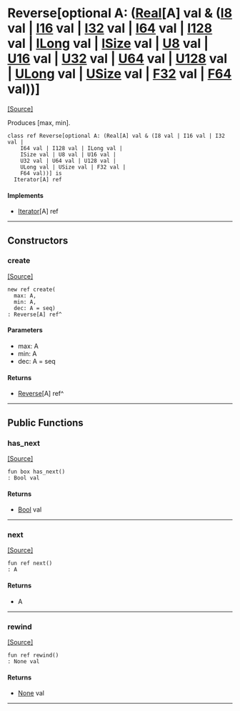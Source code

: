 # Reverse\[optional A: ([Real](builtin-Real.md)\[A\] val & ([I8](builtin-I8.md) val | [I16](builtin-I16.md) val | [I32](builtin-I32.md) val | [I64](builtin-I64.md) val | [I128](builtin-I128.md) val | [ILong](builtin-ILong.md) val | [ISize](builtin-ISize.md) val | [U8](builtin-U8.md) val | [U16](builtin-U16.md) val | [U32](builtin-U32.md) val | [U64](builtin-U64.md) val | [U128](builtin-U128.md) val | [ULong](builtin-ULong.md) val | [USize](builtin-USize.md) val | [F32](builtin-F32.md) val | [F64](builtin-F64.md) val))\]
<span class="source-link">[[Source]](src/collections/reverse.md#L1)</span>

Produces [max, min].


```pony
class ref Reverse[optional A: (Real[A] val & (I8 val | I16 val | I32 val | 
    I64 val | I128 val | ILong val | 
    ISize val | U8 val | U16 val | 
    U32 val | U64 val | U128 val | 
    ULong val | USize val | F32 val | 
    F64 val))] is
  Iterator[A] ref
```

#### Implements

* [Iterator](builtin-Iterator.md)\[A\] ref

---

## Constructors

### create
<span class="source-link">[[Source]](src/collections/reverse.md#L10)</span>


```pony
new ref create(
  max: A,
  min: A,
  dec: A = seq)
: Reverse[A] ref^
```
#### Parameters

*   max: A
*   min: A
*   dec: A = seq

#### Returns

* [Reverse](collections-Reverse.md)\[A\] ref^

---

## Public Functions

### has_next
<span class="source-link">[[Source]](src/collections/reverse.md#L16)</span>


```pony
fun box has_next()
: Bool val
```

#### Returns

* [Bool](builtin-Bool.md) val

---

### next
<span class="source-link">[[Source]](src/collections/reverse.md#L19)</span>


```pony
fun ref next()
: A
```

#### Returns

* A

---

### rewind
<span class="source-link">[[Source]](src/collections/reverse.md#L26)</span>


```pony
fun ref rewind()
: None val
```

#### Returns

* [None](builtin-None.md) val

---

